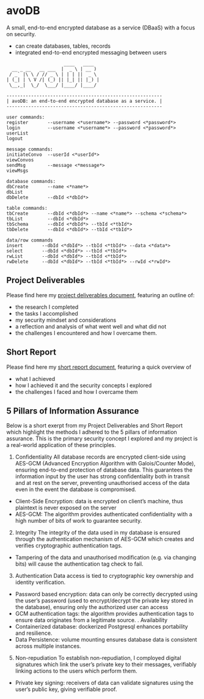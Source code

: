 # avoDB
A small, end-to-end encrypted database as a service (DBaaS) with a focus on security.
- can create databases, tables, records
- integrated end-to-end encrypted messaging between users
```
                     ____   ____  
  __ _ __   __ ___  |  _ \ | __ ) 
 / _` |\ \ / // _ \ | | | ||  _ \ 
| (_| | \ V /| (_) || |_| || |_) |
 \__,_|  \_/  \___/ |____/ |____/ 

---------------------------------------------------------
| avoDB: an end-to-end encrypted database as a service. |
---------------------------------------------------------

user commands:
register       --username <*username*> --password <*password*>
login          --username <*username*> --password <*password*>
userList
logout

message commands:
initiateConvo  --userId <*userId*>
viewConvos
sendMsg        --message <*message*>
viewMsgs

database commands:
dbCreate       --name <*name*>
dbList
dbDelete       --dbId <*dbId*>

table commands:
tbCreate       --dbId <*dbId*> --name <*name*> --schema <*schema*>
tbList         --dbId <*dbId*>
tbSchema       --dbId <*dbId*> --tbId <*tbId*>
tbDelete       --dbId <*dbId*> --tbId <*tbId*> 

data/row commands
insert       --dbId <*dbId*> --tbId <*tbId*> --data <*data*>
select       --dbId <*dbId*> --tbId <*tbId*>
rwList       --dbId <*dbId*> --tbId <*tbId*>
rwDelete     --dbId <*dbId*> --tbId <*tbId*> --rwId <*rwId*>

```

## Project Deliverables

Please find here my [project deliverables document](https://github.com/WillGaston/avoDB/blob/main/avoDB_Project_Deliverables.pdf), featuring an outline of:
- the research I completed
- the tasks I accomplished
- my security mindset and considerations
- a reflection and analysis of what went well and what did not
- the challenges I encountered and how I overcame them.

## Short Report

Please find here my [short report document](https://github.com/WillGaston/avoDB/blob/main/avoDB_Short_Report.pdf), featuring a quick overview of
- what I achieved
- how I achieved it and the security concepts I explored
- the challenges I faced and how I overcame them

## 5 Pillars of Information Assurance

Below is a short exerpt from my Project Deliverables and Short Report which highlight the methods I adhered to the 5 pillars of information assurance. This is the primary security concept I explored and my project is a real-world application of these principles.

1. Confidentiality
   All database records are encrypted client-side using AES-GCM (Advanced Encryption Algorithm with Galois/Counter Mode), ensuring end-to-end protection of database data. This guarantees the information input by the user has strong confidentiality both in transit and at rest on the server, preventing unauthorised access of the data even in the event the database is compromised.
- Client-Side Encryption: data is encrypted on client’s machine, thus plaintext is never exposed on the server
- AES-GCM: The algorithm provides authenticated confidentiality with a high number of bits of work to guarantee security.
2. Integrity
The integrity of the data used in my database is ensured through the authentication mechanism of AES-GCM which creates and verifies cryptographic authentication tags. 
- Tampering of the data and unauthorised modification (e.g. via changing bits) will cause the authentication tag check to fail.
3. Authentication
Data access is tied to cryptographic key ownership and identity verification.
- Password based encryption: data can only be correctly decrypted using the user’s password (used to encrypt/decrypt the private key stored in the database), ensuring only the authorized user can access
- GCM authentication tags: the algorithm provides authentication tags to ensure data originates from a legitimate source.
  . Availability
- Containerized database: dockerized Postgresql enhances portability and resilience.
- Data Persistence: volume mounting ensures database data is consistent across multiple instances.
5. Non-repudiation
To establish non-repudiation, I comployed digital signatures which link the user’s private key to their messages, verifiably linking actions to the users which perform them.
- Private key signing: receivers of data can validate signatures using the user’s public key, giving verifiable proof.

